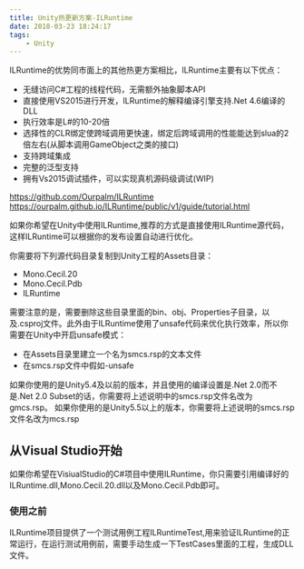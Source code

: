 ```yaml
---
title: Unity热更新方案-ILRuntime
date: 2018-03-23 18:24:17
tags:
	- Unity
---
```

ILRuntime的优势同市面上的其他热更方案相比，ILRuntime主要有以下优点：
- 无缝访问C#工程的线程代码，无需额外抽象脚本API
- 直接使用VS2015进行开发，ILRuntime的解释编译引擎支持.Net 4.6编译的DLL
- 执行效率是L#的10-20倍
- 选择性的CLR绑定使跨域调用更快速，绑定后跨域调用的性能能达到slua的2倍左右(从脚本调用GameObject之类的接口)
- 支持跨域集成
- 完整的泛型支持
- 拥有Vs2015调试插件，可以实现真机源码级调试(WIP)

https://github.com/Ourpalm/ILRuntime
https://ourpalm.github.io/ILRuntime/public/v1/guide/tutorial.html

如果你希望在Unity中使用ILRuntime,推荐的方式是直接使用ILRuntime源代码，这样ILRuntime可以根据你的发布设置自动进行优化。

你需要将下列源代码目录复制到Unity工程的Assets目录：

- Mono.Cecil.20
- Mono.Cecil.Pdb
- ILRuntime

需要注意的是，需要删除这些目录里面的bin、obj、Properties子目录，以及.csproj文件。此外由于ILRuntime使用了unsafe代码来优化执行效率，所以你需要在Unity中开启unsafe模式：

- 在Assets目录里建立一个名为smcs.rsp的文本文件
- 在smcs.rsp文件中假如-unsafe

如果你使用的是Unity5.4及以前的版本，并且使用的编译设置是.Net 2.0而不是.Net 2.0 Subset的话，你需要将上述说明中的smcs.rsp文件名改为gmcs.rsp。
如果你使用的是Unity5.5以上的版本，你需要将上述说明的smcs.rsp文件名改为mcs.rsp

## 从Visual Studio开始

如果你希望在VisiualStudio的C#项目中使用ILRuntime，你只需要引用编译好的ILRuntime.dll,Mono.Cecil.20.dll以及Mono.Cecil.Pdb即可。

### 使用之前

ILRuntime项目提供了一个测试用例工程ILRuntimeTest,用来验证ILRuntime的正常运行，在运行测试用例前，需要手动生成一下TestCases里面的工程，生成DLL文件。

## 